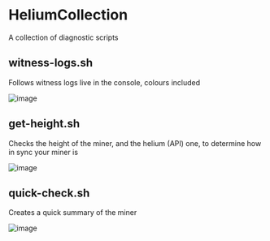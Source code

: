 # HeliumCollection
A collection of diagnostic scripts

## witness-logs.sh
Follows witness logs live in the console, colours included

![image](https://user-images.githubusercontent.com/7887972/159737844-f779c186-5aec-4216-b657-9a782e404ca5.png)

## get-height.sh
Checks the height of the miner, and the helium (API) one, to determine how in sync your miner is

![image](https://user-images.githubusercontent.com/7887972/159770758-ec471615-9e61-4678-b80d-49b3d120a233.png)

## quick-check.sh
Creates a quick summary of the miner

![image](https://user-images.githubusercontent.com/7887972/159770907-822da51b-7aba-4128-8030-aaa5407df243.png)

